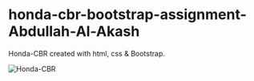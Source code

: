 # honda-cbr-bootstrap-assignment-Abdullah-Al-Akash

Honda-CBR created with html, css & Bootstrap.


<img src="https://i.ibb.co/sRkZNPn/honda-cb-r-netlify-app-min.png" alt="Honda-CBR" border="0">
